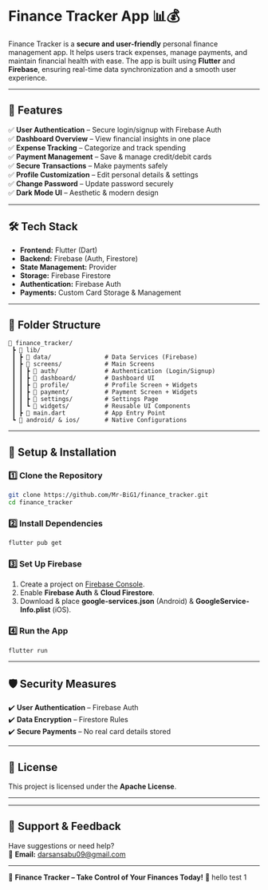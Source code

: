 # **Finance Tracker App 📊💰**

Finance Tracker is a **secure and user-friendly** personal finance management app. It helps users track expenses, manage payments, and maintain financial health with ease. The app is built using **Flutter** and **Firebase**, ensuring real-time data synchronization and a smooth user experience.

---

## **🚀 Features**
✅ **User Authentication** – Secure login/signup with Firebase Auth  
✅ **Dashboard Overview** – View financial insights in one place  
✅ **Expense Tracking** – Categorize and track spending  
✅ **Payment Management** – Save & manage credit/debit cards  
✅ **Secure Transactions** – Make payments safely  
✅ **Profile Customization** – Edit personal details & settings  
✅ **Change Password** – Update password securely  
✅ **Dark Mode UI** – Aesthetic & modern design  

---

## **🛠️ Tech Stack**
- **Frontend:** Flutter (Dart)  
- **Backend:** Firebase (Auth, Firestore)  
- **State Management:** Provider  
- **Storage:** Firebase Firestore  
- **Authentication:** Firebase Auth  
- **Payments:** Custom Card Storage & Management  

---

## **📂 Folder Structure**
```
📂 finance_tracker/
 ┣ 📂 lib/
 ┃ ┣ 📂 data/               # Data Services (Firebase)
 ┃ ┣ 📂 screens/            # Main Screens
 ┃ ┃ ┣ 📂 auth/             # Authentication (Login/Signup)
 ┃ ┃ ┣ 📂 dashboard/        # Dashboard UI
 ┃ ┃ ┣ 📂 profile/          # Profile Screen + Widgets
 ┃ ┃ ┣ 📂 payment/          # Payment Screen + Widgets
 ┃ ┃ ┣ 📂 settings/         # Settings Page
 ┃ ┃ ┗ 📂 widgets/          # Reusable UI Components
 ┃ ┣ 📜 main.dart           # App Entry Point
 ┗ 📂 android/ & ios/       # Native Configurations
```

---

## **🔧 Setup & Installation**
### **1️⃣ Clone the Repository**
```sh
git clone https://github.com/Mr-BiG1/finance_tracker.git
cd finance_tracker
```
### **2️⃣ Install Dependencies**
```sh
flutter pub get
```
### **3️⃣ Set Up Firebase**
1. Create a project on [Firebase Console](https://console.firebase.google.com/).  
2. Enable **Firebase Auth** & **Cloud Firestore**.  
3. Download & place **google-services.json** (Android) & **GoogleService-Info.plist** (iOS).  

### **4️⃣ Run the App**
```sh
flutter run
```

---



## **🛡️ Security Measures**
✔️ **User Authentication** – Firebase Auth  
✔️ **Data Encryption** – Firestore Rules  
✔️ **Secure Payments** – No real card details stored  

---

## **📜 License**
This project is licensed under the **Apache License**.

--- 

---

## **🌟 Support & Feedback**
Have suggestions or need help?  
📧 **Email:** darsansabu09@gmail.com  

---

🚀 **Finance Tracker – Take Control of Your Finances Today!** 🎯
hello test 1
